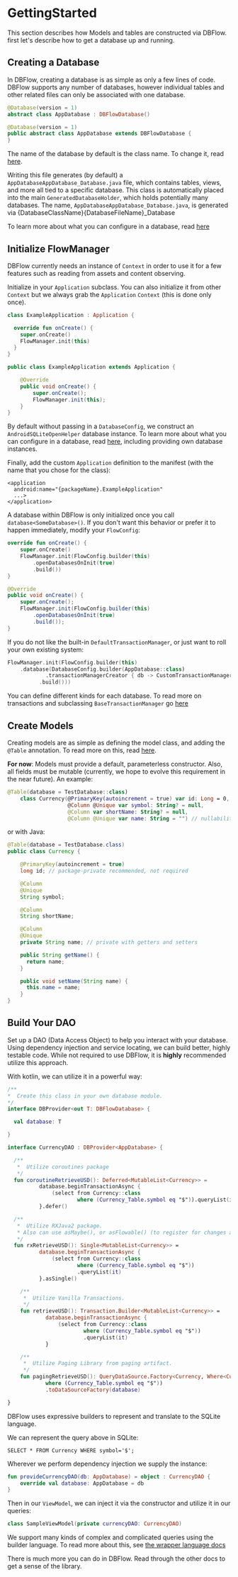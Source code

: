 # GettingStarted

This section describes how Models and tables are constructed via DBFlow. first let's describe how to get a database up and running.

## Creating a Database

In DBFlow, creating a database is as simple as only a few lines of code. DBFlow supports any number of databases, however individual tables and other related files can only be associated with one database.

```kotlin
@Database(version = 1)
abstract class AppDatabase : DBFlowDatabase()
```

```java
@Database(version = 1)
public abstract class AppDatabase extends DBFlowDatabase {
}
```

The name of the database by default is the class name. To change it, read [here](usage2/usage/databases.md).

Writing this file generates \(by default\) a `AppDatabaseAppDatabase_Database.java` file, which contains tables, views, and more all tied to a specific database. This class is automatically placed into the main `GeneratedDatabaseHolder`, which holds potentially many databases. The name, `AppDatabaseAppDatabase_Database.java`, is generated via {DatabaseClassName}{DatabaseFileName}\_Database

To learn more about what you can configure in a database, read [here](usage2/usage/databases.md)

## Initialize FlowManager

DBFlow currently needs an instance of `Context` in order to use it for a few features such as reading from assets and content observing.

Initialize in your `Application` subclass. You can also initialize it from other `Context` but we always grab the `Application` `Context` \(this is done only once\).

```kotlin
class ExampleApplication : Application {

  override fun onCreate() {
    super.onCreate()
    FlowManager.init(this)
  }
}
```

```java
public class ExampleApplication extends Application {

    @Override
    public void onCreate() {
        super.onCreate();
        FlowManager.init(this);
    }
}
```

By default without passing in a `DatabaseConfig`, we construct an `AndroidSQLiteOpenHelper` database instance. To learn more about what you can configure in a database, read [here](usage2/usage/databases.md), including providing own database instances.

Finally, add the custom `Application` definition to the manifest \(with the name that you chose for the class\):

```markup
<application
  android:name="{packageName}.ExampleApplication"
  ...>
</application>
```

A database within DBFlow is only initialized once you call `database<SomeDatabase>()`. If you don't want this behavior or prefer it to happen immediately, modify your `FlowConfig`:

```kotlin
override fun onCreate() {
    super.onCreate()
    FlowManager.init(FlowConfig.builder(this)
        .openDatabasesOnInit(true)
        .build())
}
```

```java
@Override
public void onCreate() {
    super.onCreate();
    FlowManager.init(FlowConfig.builder(this)
        .openDatabasesOnInit(true)
        .build());
}
```

If you do not like the built-in `DefaultTransactionManager`, or just want to roll your own existing system:

```kotlin
FlowManager.init(FlowConfig.builder(this)
    .database(DatabaseConfig.builder(AppDatabase::class)
            .transactionManagerCreator { db -> CustomTransactionManager(db))
          .build()))
```

You can define different kinds for each database. To read more on transactions and subclassing `BaseTransactionManager` go [here](usage2/usage/storingdata.md)

## Create Models

Creating models are as simple as defining the model class, and adding the `@Table` annotation. To read more on this, read [here](usage2/usage/models.md).

**For now**: Models must provide a default, parameterless constructor. Also, all fields must be mutable \(currently, we hope to evolve this requirement in the near future\). An example:

```kotlin
@Table(database = TestDatabase::class)
    class Currency(@PrimaryKey(autoincrement = true) var id: Long = 0,
                   @Column @Unique var symbol: String? = null,
                   @Column var shortName: String? = null,
                   @Column @Unique var name: String = "") // nullability of fields are respected. We will not assign a null value to this field.
```

or with Java:

```java
@Table(database = TestDatabase.class)
public class Currency {

    @PrimaryKey(autoincrement = true)
    long id; // package-private recommended, not required

    @Column
    @Unique
    String symbol;

    @Column
    String shortName;

    @Column
    @Unique
    private String name; // private with getters and setters

    public String getName() {
      return name;
    }

    public void setName(String name) {
      this.name = name;
    }
}
```

## Build Your DAO

Set up a DAO \(Data Access Object\) to help you interact with your database. Using dependency injection and service locating, we can build better, highly testable code. While not required to use DBFlow, it is **highly** recommended utilize this approach.

With kotlin, we can utilize it in a powerful way:

```kotlin
/**
*  Create this class in your own database module.
*/
interface DBProvider<out T: DBFlowDatabase> {

  val database: T

}

interface CurrencyDAO : DBProvider<AppDatabase> {

  /**
   *  Utilize coroutines package
   */
  fun coroutineRetrieveUSD(): Deferred<MutableList<Currency>> =
          database.beginTransactionAsync {
              (select from Currency::class
                      where (Currency_Table.symbol eq "$")).queryList(it)
          }.defer()

  /**
   *  Utilize RXJava2 package.
   * Also can use asMaybe(), or asFlowable() (to register for changes and continue listening)
   */
  fun rxRetrieveUSD(): Single<MutableList<Currency>> =
          database.beginTransactionAsync {
              (select from Currency::class
                      where (Currency_Table.symbol eq "$"))
                      .queryList(it)
          }.asSingle()

    /**
     *  Utilize Vanilla Transactions.
     */
    fun retrieveUSD(): Transaction.Builder<MutableList<Currency>> =
            database.beginTransactionAsync {
                (select from Currency::class
                        where (Currency_Table.symbol eq "$"))
                        .queryList(it)
            }

    /**
     *  Utilize Paging Library from paging artifact.
     */
    fun pagingRetrieveUSD(): QueryDataSource.Factory<Currency, Where<Currency>> = (select from Currency::class
            where (Currency_Table.symbol eq "$"))
            .toDataSourceFactory(database)

}
```

DBFlow uses expressive builders to represent and translate to the SQLite language.

We can represent the query above in SQLite:

```text
SELECT * FROM Currency WHERE symbol='$';
```

Wherever we perform dependency injection we supply the instance:

```kotlin
fun provideCurrencyDAO(db: AppDatabase) = object : CurrencyDAO {
    override val database: AppDatabase = db
}
```

Then in our `ViewModel`, we can inject it via the constructor and utilize it in our queries:

```kotlin
class SampleViewModel(private currencyDAO: CurrencyDAO)
```

We support many kinds of complex and complicated queries using the builder language. To read more about this, see [the wrapper language docs](usage2/usage/sqlitewrapperlanguage.md)

There is much more you can do in DBFlow. Read through the other docs to get a sense of the library.

